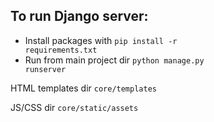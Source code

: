 ## To run Django server:
- Install packages with <code>pip install -r requirements.txt</code>
- Run from main project dir <code>python manage.py runserver</code>

HTML templates  dir <code>core/templates</code>

JS/CSS dir <code>core/static/assets</code>